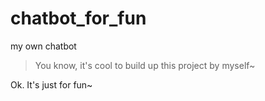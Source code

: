 # chatbot_for_fun

my own chatbot

> You know, it's cool to build up this project by myself~

Ok. It's just for fun~
